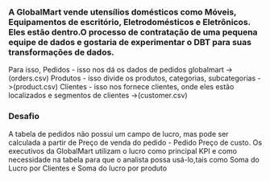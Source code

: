 ### A GlobalMart vende utensílios domésticos como Móveis, Equipamentos de escritório, Eletrodomésticos e Eletrônicos. Eles estão dentro.O processo de contratação de uma pequena equipe de dados e gostaria de experimentar o DBT para suas transformações de dados.

Para isso,
Pedidos - isso nos dá os dados de pedidos globalmart ->(orders.csv)
Produtos - isso divide os produtos, categorias, subcategorias ->(product.csv)
Clientes - isso nos fornece clientes, onde eles estão localizados e segmentos de clientes ->(customer.csv)

### Desafio

A tabela de pedidos não possui um campo de lucro, mas pode ser calculada a partir de Preço de venda do pedido - Pedido
Preço de custo. Os executivos da GlobalMart utilizam o lucro como principal KPI e como necessidade na tabela para que o
analista possa usá-lo,tais como Soma do Lucro por Clientes e Soma do lucro por produto
